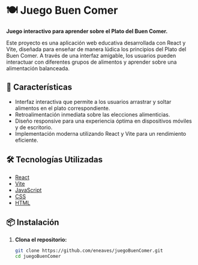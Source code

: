 # 🍽️ Juego Buen Comer

**Juego interactivo para aprender sobre el Plato del Buen Comer.**

Este proyecto es una aplicación web educativa desarrollada con React y Vite, diseñada para enseñar de manera lúdica los principios del Plato del Buen Comer. A través de una interfaz amigable, los usuarios pueden interactuar con diferentes grupos de alimentos y aprender sobre una alimentación balanceada.

## 🚀 Características

- Interfaz interactiva que permite a los usuarios arrastrar y soltar alimentos en el plato correspondiente.
- Retroalimentación inmediata sobre las elecciones alimenticias.
- Diseño responsive para una experiencia óptima en dispositivos móviles y de escritorio.
- Implementación moderna utilizando React y Vite para un rendimiento eficiente.

## 🛠️ Tecnologías Utilizadas

- [React](https://reactjs.org/)
- [Vite](https://vitejs.dev/)
- [JavaScript](https://developer.mozilla.org/es/docs/Web/JavaScript)
- [CSS](https://developer.mozilla.org/es/docs/Web/CSS)
- [HTML](https://developer.mozilla.org/es/docs/Web/HTML)

## 📦 Instalación

1. **Clona el repositorio:**

   ```bash
   git clone https://github.com/eneaves/juegoBuenComer.git
   cd juegoBuenComer

